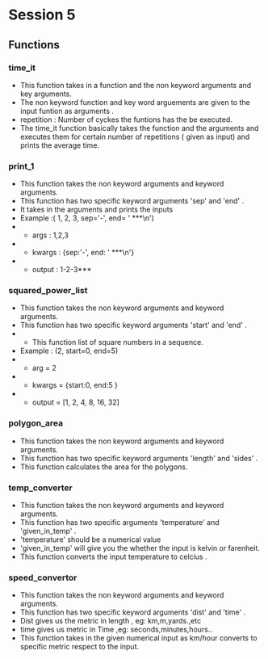 # Session 5

## Functions

### time_it 
- This function takes in a function and the non keyword arguments and key arguments.
- The non keyword function and key word arguements are given to the input funtion as arguments .
- repetition : Number of cyckes the funtions has the be executed.
- The time_it function basically takes the function and the arguments and executes them for certain number of repetitions ( given as input) and prints the average time.

### print_1
- This function takes the non keyword arguments and keyword arguments.
- This function has two specific keyword arguments 'sep' and 'end' .
- It takes in the arguments and prints the inputs
- Example :( 1, 2, 3, sep='-', end= ' ***\n')
- - args : 1,2,3
- - kwargs : {sep:'-', end: ' ***\n'}
- - output : 1-2-3***

### squared_power_list
- This function takes the non keyword arguments and keyword arguments.
- This function has two specific keyword arguments 'start' and 'end' .
- - This function list of square numbers in a sequence.
- Example : (2, start=0, end=5)
- - arg = 2
- - kwargs = {start:0, end:5 }
- - output = [1, 2, 4, 8, 16, 32]

### polygon_area
- This function takes the non keyword arguments and keyword arguments.
- This function has two specific keyword arguments 'length' and 'sides' .
- This function calculates the area for the polygons.

### temp_converter
- This function takes the non keyword arguments and keyword arguments.
- This function has two specific arguments 'temperature' and 'given_in_temp' .
- 'temperature' should be a numerical value 
- 'given_in_temp' will give you the whether the input is kelvin or farenheit.
- This function converts the input temperature to celcius .

### speed_convertor
- This function takes the non keyword arguments and keyword arguments.
- This function has two specific keyword arguments 'dist' and 'time' .
- Dist gives us the metric in length , eg: km,m,yards.,etc
- time gives us metric in Time ,eg: seconds,minutes,hours..
- This function takes in the given numerical input as km/hour converts to specific metric respect to the input.

